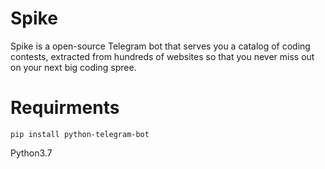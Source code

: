 # Spike
Spike is a open-source Telegram bot that serves you a catalog of coding contests, extracted from hundreds of websites so that you never miss out on your next big coding spree.


# Requirments

```
pip install python-telegram-bot
```
Python3.7

